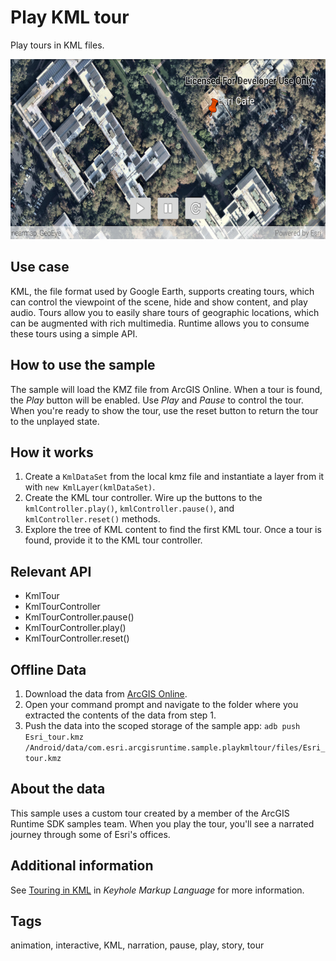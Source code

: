 # Play KML tour

Play tours in KML files.

![Image of play KML tour](play-kml-tour.png)

## Use case

KML, the file format used by Google Earth, supports creating tours, which can control the viewpoint of the scene, hide and show content, and play audio. Tours allow you to easily share tours of geographic locations, which can be augmented with rich multimedia. Runtime allows you to consume these tours using a simple API.

## How to use the sample

The sample will load the KMZ file from ArcGIS Online. When a tour is found, the _Play_ button will be enabled. Use _Play_ and _Pause_ to control the tour. When you're ready to show the tour, use the reset button to return the tour to the unplayed state.

## How it works

1. Create a `KmlDataSet` from the local kmz file and instantiate a layer from it with `new KmlLayer(kmlDataSet)`.  
2. Create the KML tour controller. Wire up the buttons to the `kmlController.play()`, `kmlController.pause()`, and `kmlController.reset()` methods.
3. Explore the tree of KML content to find the first KML tour. Once a tour is found, provide it to the KML tour controller.

## Relevant API

* KmlTour
* KmlTourController
* KmlTourController.pause()
* KmlTourController.play()
* KmlTourController.reset()

## Offline Data

1. Download the data from [ArcGIS Online](https://arcgisruntime.maps.arcgis.com/home/item.html?id=f10b1d37fdd645c9bc9b189fb546307c).
2. Open your command prompt and navigate to the folder where you extracted the contents of the data from step 1.
3. Push the data into the scoped storage of the sample app:
`adb push Esri_tour.kmz /Android/data/com.esri.arcgisruntime.sample.playkmltour/files/Esri_tour.kmz`

## About the data

This sample uses a custom tour created by a member of the ArcGIS Runtime SDK samples team. When you play the tour, you'll see a narrated journey through some of Esri's offices.

## Additional information

See [Touring in KML](https://developers.google.com/kml/documentation/touring) in *Keyhole Markup Language* for more information.

## Tags

animation, interactive, KML, narration, pause, play, story, tour
